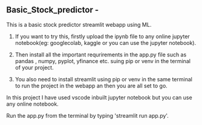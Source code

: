 ## Basic_Stock_predictor - 

This is a basic stock predictor streamlit webapp using ML.

1. If you want to try this, firstly upload the ipynb file to any online jupyter notebook(eg: googlecolab, kaggle or you can use the jupyter notebook).

2. Then install all the important requrirements in the app.py file such as pandas , numpy, pyplot, yfinance etc. suing pip or venv in the terminal of your project.

3. You also need to install streamlit using pip or venv in the same terminal to run the project in the webapp an then you are all set to go.  

In this project I have used vscode inbuilt jupyter notebook but you can use any online notebook.

Run the app.py from the terminal by typing 'streamlit run app.py'.
